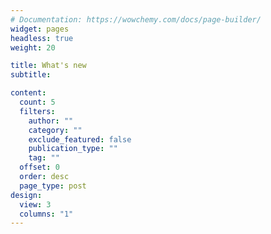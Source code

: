 ```yaml
---
# Documentation: https://wowchemy.com/docs/page-builder/
widget: pages
headless: true
weight: 20

title: What's new
subtitle:

content:
  count: 5
  filters:
    author: ""
    category: ""
    exclude_featured: false
    publication_type: ""
    tag: ""
  offset: 0
  order: desc
  page_type: post
design:
  view: 3
  columns: "1"
---
```

